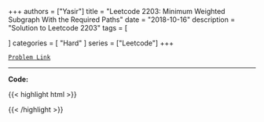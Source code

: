 
+++
authors = ["Yasir"]
title = "Leetcode 2203: Minimum Weighted Subgraph With the Required Paths"
date = "2018-10-16"
description = "Solution to Leetcode 2203"
tags = [
    
]
categories = [
    "Hard"
]
series = ["Leetcode"]
+++



[`Problem Link`](https://leetcode.com/problems/minimum-weighted-subgraph-with-the-required-paths/description/)

---

**Code:**

{{< highlight html >}}

{{< /highlight >}}

